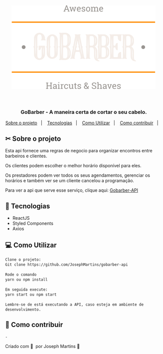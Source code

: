<h1 align="center">
  <img src="https://github.com/JosephMartins/gobarber-web/blob/master/src/assets/logo.svg" alt="Logo"><br /><br />
  <h3 align="center">  
  GoBarber - A maneira certa de cortar o seu cabelo.
</h3>
</h1>

<p align="center">
  <a href="#Sobre-o-projeto">Sobre o projeto</a>&nbsp;&nbsp;&nbsp;|&nbsp;&nbsp;&nbsp;
  <a href="#-technologies">Tecnologias</a>&nbsp;&nbsp;&nbsp;|&nbsp;&nbsp;&nbsp;
  <a href="#-getting-started">Como Utilizar</a>&nbsp;&nbsp;&nbsp;|&nbsp;&nbsp;&nbsp;
  <a href="#-how-to-contribute">Como contribuir</a>&nbsp;&nbsp;&nbsp;|&nbsp;&nbsp;&nbsp;
  
</p>

<!-- <p id="insomniaButton" align="center">

  <a href="https://insomnia.rest/run" target="_blank"><img src="https://insomnia.rest/images/run.svg" alt="Run in Insomnia"></a>
</p> -->

<!-- <img alt="Layout" src=".github/mockup.png">-->

## ✂ Sobre o projeto

Esta api fornece  uma regras de negocio para organizar encontros entre barbeiros e clientes.

Os clientes podem escolher o melhor horário disponível para eles.

Os prestadores podem ver todos os seus agendamentos, gerenciar os horários e também ver se um cliente cancelou a programação.

Para ver a api que serve esse serviço, clique aqui: <a href="https://github.com/JosephMartins/gobarber-web">Gobarber-API</a>


## 🚀 Tecnologias

- ReactJS
- Styled Components
- Axios


## 💻 Como Utilizar

```
Clone o projeto:
Git clone https://github.com/JosephMartins/gobarber-api

Rode o comando
yarn ou npm install

Em seguida execute: 
yarn start ou npm start

Lembre-se de está executando a API, caso esteja em ambiente de desenvolvimento.

```

## 🤔 Como contribuir


```
-
```

Criado com 💜&nbsp;  por Joseph  Martins 👋
